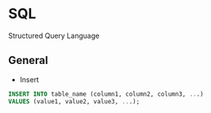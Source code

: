 # SQL

Structured Query Language

## General

- Insert

```SQL
INSERT INTO table_name (column1, column2, column3, ...)
VALUES (value1, value2, value3, ...);
```

